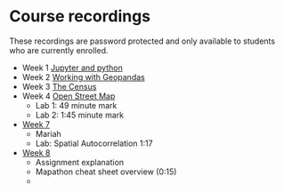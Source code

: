 # Course recordings
These recordings are password protected and only available to students who are currently enrolled.

- Week 1 [Jupyter and python](https://ucla.zoom.us/rec/share/dhjnPuaPKkiR8x6UAGVKPDMo1EweotSJah-LqZfXMLOCsrtvCH3_p8MSvFP1xCnQ.oQsuUIH8ev4R8nOE?startTime=1641253585000)
- Week 2 [Working with Geopandas](https://ucla.zoom.us/rec/share/k94k0OgMXa1zHbj5_5NB3bsYc8nOPe_5_ZPaLJrHRlH03GY1zF51naWCioHiDa1_.OZUvqYLiWfvd4ztP?startTime=1641852341000)
- Week 3 [The Census](https://ucla.zoom.us/rec/share/7MZU6zqm5zHjv_9Lf6OTd3ZgryHvGizlEuuxWunX7xp1tBWA2IfF2eZIBBzZt8fd.xu3ofRnAIUjRPI-y?startTime=1642543394000)
- Week 4 [Open Street Map](https://ucla.zoom.us/rec/share/INTrB4VY0iVLPsXQdALVy4bjdBnTUj-OfAkHWflUrXHnTcCKPByMdhXcmK6guisY.N11Kv4voQEamRZhn?startTime=1643061795000 (Passcode: Mapping#1))
  - Lab 1: 49 minute mark
  - Lab 2: 1:45 minute mark
- [Week 7](https://ucla.zoom.us/rec/share/ijooRKy7M04oOxF9RD6RGFRqnFhvPx_I2_uWTzauW1MYYAY-WXBUrlX-zlNZvloy.zRiuugu7mHqiNbeD?startTime=1644876808000 (Passcode: Mapping#1)) 
  - Mariah
  - Lab: Spatial Autocorrelation 1:17
- [Week 8](https://ucla.zoom.us/rec/share/MuqgHMZGbbyj6hBqc85oBRIWJzfINehBZb9gZSLPeFIP8-aC8KFdc-rYlPFW8Jtg.K6ffZTr9oy3bKex6?startTime=1645567666000 (Passcode: Mapping#1))
  - Assignment explanation
  - Mapathon cheat sheet overview (0:15)
  - 

